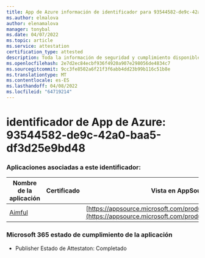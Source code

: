 ```yaml
---
title: App de Azure información de identificador para 93544582-de9c-42a0-baa5-df3d25e9bd48
ms.author: elmalova
author: elenamalova
manager: tonybal
ms.date: 04/07/2022
ms.topic: article
ms.service: attestation
certification_type: attested
description: Toda la información de seguridad y cumplimiento disponible para 93544582-de9c-42a0-baa5-df3d25e9bd48.
ms.openlocfilehash: 2e7d2ec84ecbf936f4920a907e298056de4834c7
ms.sourcegitcommit: 9cc3fe8502a6f21f3f6abb4dd23b99b116c51b8e
ms.translationtype: MT
ms.contentlocale: es-ES
ms.lasthandoff: 04/08/2022
ms.locfileid: "64719214"
---
```

# <a name="azure-app-id-93544582-de9c-42a0-baa5-df3d25e9bd48"></a>identificador de App de Azure: 93544582-de9c-42a0-baa5-df3d25e9bd48


### <a name="apps-associated-with-this-id"></a>Aplicaciones asociadas a este identificador:
| **Nombre de la aplicación** | **Certificado** | **Vista en AppSource** |
|--------------|---------------|-----------------------|
| [Aimful](../forward/WA200003698.md) |  | [https://appsource.microsoft.com/product/office/WA200003698](https://appsource.microsoft.com/product/office/WA200003698) |

### <a name="microsoft-365-app-compliance-status"></a>Microsoft 365 estado de cumplimiento de la aplicación
- Publisher Estado de Attestaton: Completado
